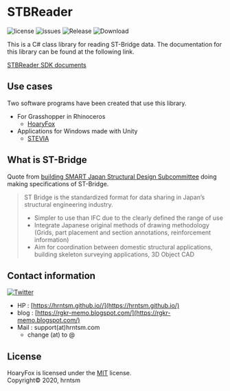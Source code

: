 # STBReader

![license](https://img.shields.io/github/license/hrntsm/STBReader)
![issues](https://img.shields.io/github/issues/hrntsm/STBReader)
![Release](https://img.shields.io/github/v/release/hrntsm/STBReader)
![Download](https://img.shields.io/github/downloads/hrntsm/STBReader/total)

This is a C# class library for reading ST-Bridge data.
The documentation for this library can be found at the following link.

[STBReader SDK documents](https://hrntsm.github.io/STBReader/html/43ddb667-8661-561f-50f5-84c8e4e1a459.htm)

## Use cases

Two software programs have been created that use this library.
+ For Grasshopper in Rhinoceros
  + [HoaryFox](https://github.com/hrntsm/HoaryFox)
+ Applications for Windows made with Unity
  + [STEVIA](https://github.com/hrntsm/STEVIA-Stb2U)

## What is ST-Bridge

Quote from [building SMART Japan Structural Design Subcommittee](https://en.building-smart.or.jp/meeting/buildall/structural-design/) doing making specifications of ST-Bridge.

> ST Bridge is the standardized format for data sharing in Japan’s structural engineering industry.
> + Simpler to use than IFC due to the clearly defined the range of use
> + Integrate Japanese original methods of drawing methodology (Grids, part placement and section annotations, reinforcement information)
> + Aim for coordination between domestic structural applications, building skeleton surveying applications, 3D Object CAD

## Contact information

[![Twitter](https://img.shields.io/twitter/follow/hiron_rgkr?style=social)](https://twitter.com/hiron_rgkr)
+ HP : [https://hrntsm.github.io//](https://hrntsm.github.io/)
+ blog : [https://rgkr-memo.blogspot.com/](https://rgkr-memo.blogspot.com/)
+ Mail : support(at)hrntsm.com
  + change (at) to @
  
## License

HoaryFox is licensed under the [MIT](https://github.com/hrntsm/STBReader/blob/master/LICENSE) license.  
Copyright© 2020, hrntsm

